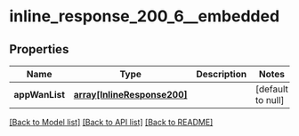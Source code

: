 # inline_response_200_6__embedded

## Properties
Name | Type | Description | Notes
------------ | ------------- | ------------- | -------------
**appWanList** | [**array[InlineResponse200]**](InlineResponse200.md) |  | [default to null]

[[Back to Model list]](../README.md#documentation-for-models) [[Back to API list]](../README.md#documentation-for-api-endpoints) [[Back to README]](../README.md)


